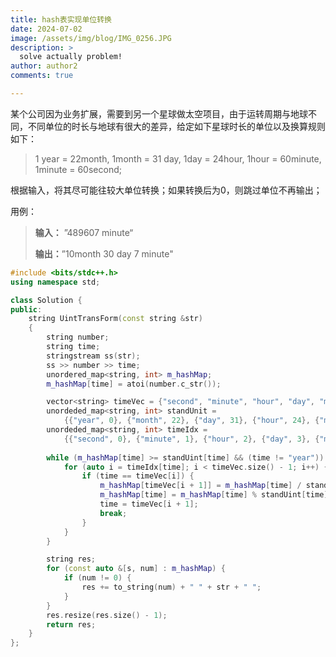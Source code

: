 ```yaml
---
title: hash表实现单位转换
date: 2024-07-02
image: /assets/img/blog/IMG_0256.JPG
description: >
  solve actually problem!
author: author2
comments: true

---
```


某个公司因为业务扩展，需要到另一个星球做太空项目，由于运转周期与地球不同，不同单位的时长与地球有很大的差异，给定如下星球时长的单位以及换算规则如下：

>1 year = 22month, 1month = 31 day, 1day = 24hour, 1hour = 60minute, 1minute = 60second;

根据输入，将其尽可能往较大单位转换；如果转换后为0，则跳过单位不再输出；

用例：

> **输入：** ”489607 minute“
>
> **输出：**”10month 30 day 7 minute"



```c++
#include <bits/stdc++.h>
using namespace std;

class Solution {
public:
    string UintTransForm(const string &str)
    {
        string number;
        string time;
        stringstream ss(str);
        ss >> number >> time;
        unordered_map<string, int> m_hashMap;
        m_hashMap[time] = atoi(number.c_str());

        vector<string> timeVec = {"second", "minute", "hour", "day", "month", "year"};
        unordeded_map<string, int> standUnit =
            {{"year", 0}, {"month", 22}, {"day", 31}, {"hour", 24}, {"minute", 60}, {"second", 60}};
        unordeded_map<string, int> timeIdx =
            {{"second", 0}, {"minute", 1}, {"hour", 2}, {"day", 3}, {"month", 4}, {"year", 5}};
        
        while (m_hashMap[time] >= standUint[time] && (time != "year")) {
            for (auto i = timeIdx[time]; i < timeVec.size() - 1; i++) {
                if (time == timeVec[i]) {
                    m_hashMap[timeVec[i + 1]] = m_hashMap[time] / standUnit[time];
                    m_hashMap[time] = m_hashMap[time] % standUint[time];
                    time = timeVec[i + 1];
                    break;
                }
            }
        }

        string res;
        for (const auto &[s, num] : m_hashMap) {
            if (num != 0) {
                res += to_string(num) + " " + str + " ";
            }
        }
        res.resize(res.size() - 1);
        return res;
    }
};
```

